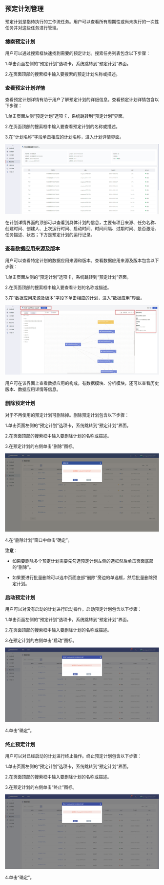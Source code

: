 ## 预定计划管理

预定计划是指待执行的工作流任务。用户可以查看所有周期性或尚未执行的一次性任务并对这些任务进行管理。

### 搜索预定计划

用户可以通过搜索框快速找到需要的预定计划。搜索任务列表包含以下步骤：

1.单击页面左侧的“预定计划”选项卡，系统跳转到“预定计划”界面。

2.在页面顶部的搜索框中输入要搜索的预定计划名称或描述。
  
### 查看预定计划详情

查看预定计划详情有助于用户了解预定计划的详细信息。查看预定计划详情包含以下步骤：

1.单击页面左侧“预定计划”选项卡，系统跳转到“预定计划”界面。

2.在页面顶部的搜索框中输入要查看预定计划的名称或描述。

3.在“计划名称”字段单击相应的计划名称，进入计划详情界面。

![](/assets/查看预定计划详情.png)

在计划详情界面的顶部可以查看到具体计划的信息，主要有项目来源、任务名称、创建时间、创建人、上次运行时间、启动时间、时间间隔、过期时间、是否激活、任务描述、状态；下方是预定计划的运行记录。

### 查看数据应用来源及版本

用户可以查看特定计划的数据应用来源和版本。查看数据应用来源及版本包含以下步骤：

1.单击页面左侧的“预定计划”选项卡，系统跳转到“预定计划”界面。

2.在页面顶部的搜索框中输入要查看计划的名称或描述。

3.在“数据应用来源及版本”字段下单击相应的计划，进入“数据应用”界面。

![](/assets/查看数据应用来源及版本_v2.png)

用户可在该界面上查看数据应用的构成，有数据模块、分析模块，还可以查看历史版本、数据应用详情等信息。

### 删除预定计划

对于不再使用的预定计划可删除掉。删除预定计划包含以下步骤：

1.单击页面左侧的“预定计划”选项卡，系统跳转到“预定计划”界面。

2.在页面顶部的搜索框中输入要删除计划的名称或描述。

3.在预定计划的右侧单击“删除”图标。

![](/assets/删除计划.png)

4.在“删除计划”窗口中单击“确定”。

**注意**：

* 如果要删除多个预定计划需要先勾选预定计划左侧的选框然后单击页面底部的“删除”。

* 如果要进行批量删除可以选中页面底部“删除”旁边的单选框，然后批量删除预定计划。

### 启动预定计划

用户可以对没有启动的计划进行启动操作。启动预定计划包含以下步骤：

1.单击页面左侧的“预定计划”选项卡，系统跳转到“预定计划”界面。

2.在页面顶部的搜索框中输入要删除计划的名称或描述。

3.在预定计划的右侧单击“启动”图标。

![](/assets/启动预定计划.png)

4.单击“确定”。

### 终止预定计划

用户可以对已经启动的计划进行终止操作。终止预定计划包含以下步骤：

1.单击页面左侧的“预定计划”选项卡，系统跳转到“预定计划”界面。

2.在页面顶部的搜索框中输入要删除计划的名称或描述。

3.在预定计划的右侧单击“终止”图标。

![](/assets/终止预定计划.png)

4.单击“确定”。




















